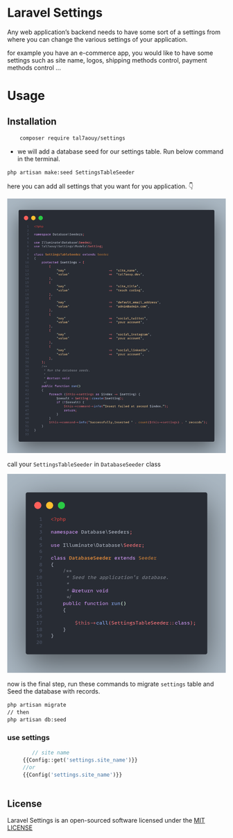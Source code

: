 # Laravel Settings

Any web application’s backend needs to have some sort of a settings from where you can change the various settings of your application.

for example you have an e-commerce app, you would like to have some settings such as site name, logos, shipping methods control, payment methods control ...

# Usage

## Installation

```bash
    composer require tal7aouy/settings
```

-   we will add a database seed for our settings table. Run below command in the terminal.

```bash
php artisan make:seed SettingsTableSeeder
```

here you can add all settings that you want for you application. 👇

![Screenshot - Seeder](code.png)

call your `SettingsTableSeeder` in `DatabaseSeeder` class

![Screenshot - Seeder](code2.png)

now is the final step, run these commands to migrate `settings` table and Seed the database with records.

```bash
php artisan migrate
// then
php artisan db:seed
```
### use settings

```php
        // site name
     {{Config::get('settings.site_name')}}
     //or 
     {{Config('settings.site_name')}}
     
```

## License

Laravel Settings is an open-sourced software licensed under the [MIT LICENSE](LICENSE)
